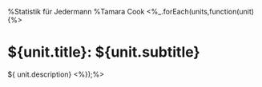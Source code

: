 %Statistik für Jedermann
%Tamara Cook
<%_.forEach(units,function(unit){%>
# ${unit.title}: ${unit.subtitle}
${ unit.description}
<%});%>